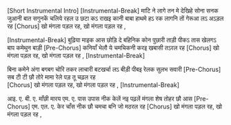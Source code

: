 [Short Instrumental Intro]
[Instrumental-Break]
माटि ने लागे तन मे देखिहे 
सोना सनक जुआनी
बात सगुनकें चलिये रहल उ
छटा कऽ राखइ कानी
बाबा हाथमे हऽ रक लागनि
तों गेरूआ लऽ अऽड़ल रह
[Chorus]
खो मंगला पड़ल रह,
खो मंगला पड़ल रह ,

[Instrumental-Break]
बुढ़िया माइक आस छोड़ि दे 
बहिनिक कोन पुछारी
ताड़ी पीकऽ तास खेलगऽ 
बाप कमेथुन बाड़ी
[Pre-Chorus]
कनियाँ भेलौ ये चमचिकनी 
करइ खबासी तऽरल रह
[Chorus]
खो मंगला पड़ल रह,
खो मंगला पड़ल रह ,
[Instrumental-Break]

बिना कमेने अंगा बगबग 
चोरि तकर लाचारी
बटखर्चा लऽ बीड़ी पीबइ 
रेलक सुलभ सवारी
[Pre-Chorus]
सब टी टी छौ तोरे मामा 
रेले पड़ तू चढ़ल रह  
[Chorus]
खो मंगला पड़ल रह,
खो मंगला पड़ल रह ,
[Instrumental-Break]

आइ. ए. बी. ए. माँछी मारय 
एम. ए. पास उपास
नीक केलें नइ पढ़लें मंगला 
शेष तोहर छौ आस
[Pre-Chorus]
एम. एल. ए. केर चाँस नीक छौ 
चमचा बनि जो मठरल रह
[Chorus]
खो मंगला पड़ल रह,
खो मंगला पड़ल रह ,


